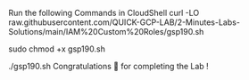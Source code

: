 Run the following Commands in CloudShell
curl -LO raw.githubusercontent.com/QUICK-GCP-LAB/2-Minutes-Labs-Solutions/main/IAM%20Custom%20Roles/gsp190.sh

sudo chmod +x gsp190.sh

./gsp190.sh
Congratulations 🎉 for completing the Lab !